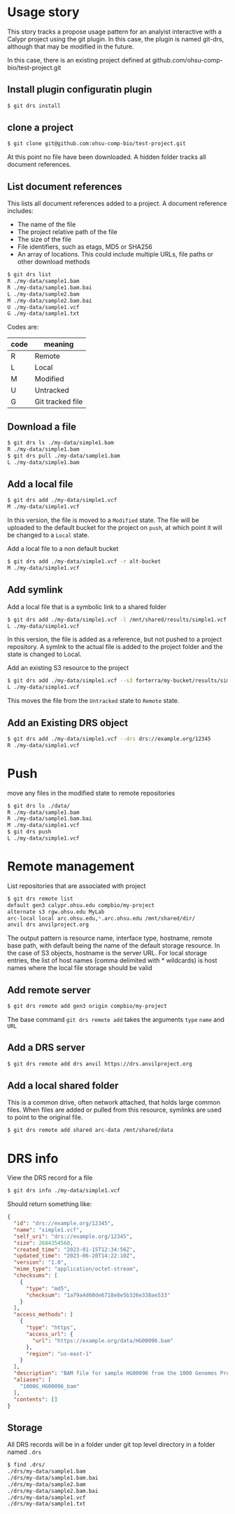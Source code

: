 
# Usage story

This story tracks a propose usage pattern for an analyist interactive with 
a Calypr project using the git plugin. In this case, the plugin is named git-drs, although 
that may be modified in the future.

In this case, there is an existing project defined at github.com/ohsu-comp-bio/test-project.git

## Install plugin configuratin plugin

```bash
$ git drs install
```

## clone a project

```bash
$ git clone git@github.com:ohsu-comp-bio/test-project.git
```

At this point no file have been downloaded. A hidden folder tracks all document references.

## List document references

This lists all document references added to a project. A document reference includes:
 - The name of the file
 - The project relative path of the file
 - The size of the file
 - File identifiers, such as etags, MD5 or SHA256
 - An array of locations. This could include multiple URLs, file paths or other download methods

```bash
$ git drs list
R ./my-data/sample1.bam
R ./my-data/sample1.bam.bai
L ./my-data/sample2.bam
M ./my-data/sample2.bam.bai
U ./my-data/sample1.vcf
G ./my-data/sample1.txt
```

Codes are:

| code| meaning |
|-----|-------|
|R | Remote |
|L | Local  |
|M | Modified |
|U | Untracked |
|G | Git tracked file|


## Download a file

```bash
$ git drs ls ./my-data/simple1.bam
R ./my-data/simple1.bam
$ git drs pull ./my-data/sample1.bam
L ./my-data/simple1.bam
```

## Add a local file
```bash 
$ git drs add ./my-data/simple1.vcf
M ./my-data/simple1.vcf
```
In this version, the file is moved to a `Modified` state. The file will be uploaded to the default bucket for the project on `push`, at which point it will be changed to a `Local` state.

Add a local file to a non default bucket
```bash
$ git drs add ./my-data/simple1.vcf -r alt-bucket
M ./my-data/simple1.vcf
```

## Add symlink

Add a local file that is a symbolic link to a shared folder
```bash
$ git drs add ./my-data/simple1.vcf -l /mnt/shared/results/simple1.vcf
L ./my-data/simple1.vcf
```
In this version, the file is added as a reference, but not pushed to a project repository. A 
symlnk to the actual file is added to the project folder and the state is changed to Local.

Add an existing S3 resource to the project
```bash
$ git drs add ./my-data/simple1.vcf --s3 forterra/my-bucket/results/simple1.vcf
L ./my-data/simple1.vcf
```
This moves the file from the `Untracked` state to `Remote` state.

## Add an Existing DRS object
```bash
$ git drs add ./my-data/simple1.vcf --drs drs://example.org/12345
R ./my-data/simple1.vcf
```

# Push
move any files in the modified state to remote repositories
```bash
$ git drs ls ./data/
R ./my-data/sample1.bam
R ./my-data/sample1.bam.bai
M ./my-data/simple1.vcf
$ git drs push
L ./my-data/simple1.vcf
```

# Remote management

List repositories that are associated with project
```bash
$ git drs remote list
default gen3 calypr.ohsu.edu compbio/my-project
alternate s3 rgw.ohsu.edu MyLab
arc-local local arc.ohsu.edu,*.arc.ohsu.edu /mnt/shared/dir/
anvil drs anvilproject.org
```

The output pattern is resource name, interface type, hostname, remote base path, with 
default being the name of the default storage resource.
In the case of S3 objects, hostname is the server URL. For local storage entries, 
the list of host names (comma delimited with * wildcards) is host names where the local file
storage should be valid


## Add remote server
```bash
$ git drs remote add gen3 origin compbio/my-project
```
The base command `git drs remote add` takes the arguments 
`type` `name` and `URL`

## Add a DRS server
```bash
$ git drs remote add drs anvil https://drs.anvilproject.org
```

## Add a local shared folder
This is a common drive, often network attached, that holds large common files. 
When files are added or pulled from this resource, symlinks are used to point to the 
original file.
```bash 
$ git drs remote add shared arc-data /mnt/shared/data
```

# DRS info
View the DRS record for a file
```bash
$ git drs info ./my-data/simple1.vcf
```

Should return something like:
```json
{
  "id": "drs://example.org/12345",
  "name": "simple1.vcf",
  "self_uri": "drs://example.org/12345",
  "size": 2684354560,
  "created_time": "2023-01-15T12:34:56Z",
  "updated_time": "2023-06-20T14:22:10Z",
  "version": "1.0",
  "mime_type": "application/octet-stream",
  "checksums": [
    {
      "type": "md5",
      "checksum": "1a79a4d60de6718e8e5b326e338ae533"
    }
  ],
  "access_methods": [
    {
      "type": "https",
      "access_url": {
        "url": "https://example.org/data/HG00096.bam"
      },
      "region": "us-east-1"
    }
  ],
  "description": "BAM file for sample HG00096 from the 1000 Genomes Project",
  "aliases": [
    "1000G_HG00096_bam"
  ],
  "contents": []
}
```


## Storage 
All DRS records will be in a folder under git top level directory in a folder named `.drs`

```bash
$ find .drs/ 
./drs/my-data/sample1.bam
./drs/my-data/sample1.bam.bai
./drs/my-data/sample2.bam
./drs/my-data/sample2.bam.bai
./drs/my-data/sample1.vcf
./drs/my-data/sample1.txt
```
